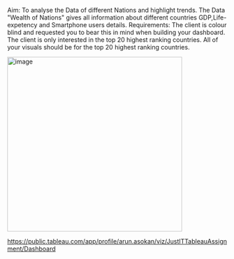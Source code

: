 Aim: To analyse the Data of different Nations and highlight trends.
The Data "Wealth of Nations" gives all information about different countries GDP,Life-expetency and Smartphone users details.
Requirements: The client is colour blind and requested you to bear this in mind when building your dashboard. The client is only interested in the top 20 highest ranking countries. All of your visuals should be for the top 20 highest ranking countries.

<img width="400" alt="image" src="https://user-images.githubusercontent.com/125456291/220680004-c2136c25-71c2-4582-97e0-aaf6f93f03b8.png">

https://public.tableau.com/app/profile/arun.asokan/viz/JustITTableauAssignment/Dashboard

